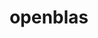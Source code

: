 ---
title: "openblas"
layout: cache
categories: [package, develop-2023-06-25]
meta: {"versions": ["0.3.23"], "compilers": ["gcc@=11.1.0", "gcc@=11.3.0", "gcc@=12.1.0", "gcc@=7.3.1", "gcc@=7.5.0", "oneapi@=2023.1.0"], "oss": ["amzn2", "ubuntu18.04", "ubuntu20.04", "ubuntu22.04"], "platforms": ["linux"], "targets": ["aarch64", "neoverse_n1", "x86_64", "x86_64_v3"], "stacks": ["aws-ahug", "aws-ahug-aarch64", "aws-isc", "aws-isc-aarch64", "data-vis-sdk", "e4s-oneapi", "ml-linux-x86_64-cpu", "ml-linux-x86_64-cuda", "ml-linux-x86_64-rocm", "radiuss", "radiuss-aws", "radiuss-aws-aarch64", "root", "tutorial"], "num_specs": 12, "num_specs_by_stack": {"aws-isc": 1, "aws-ahug": 1, "root": 12, "radiuss-aws": 1, "tutorial": 2, "ml-linux-x86_64-cpu": 1, "ml-linux-x86_64-cuda": 1, "ml-linux-x86_64-rocm": 1, "data-vis-sdk": 1, "aws-isc-aarch64": 2, "aws-ahug-aarch64": 2, "e4s-oneapi": 1, "radiuss": 2, "radiuss-aws-aarch64": 2}}
spec_details: [{"hash": "gojjvn4oe3u7urlqpdblqiykltu6ymrq", "compiler": "gcc@=7.3.1", "versions": ["0.3.23"], "os": "amzn2", "platform": "linux", "target": "x86_64_v3", "variants": ["~bignuma", "build_system=makefile", "~consistent_fpcsr", "+fortran", "~ilp64", "+locking", "+pic", "+shared", "symbol_suffix=none", "threads=openmp"], "stacks": ["aws-isc", "aws-ahug", "root"], "size": "-", "tarball": "https://binaries.spack.io/releases/develop-2023-06-25/build_cache/linux-amzn2-x86_64_v3/gcc-7.3.1/openblas-0.3.23/linux-amzn2-x86_64_v3-gcc-7.3.1-openblas-0.3.23-gojjvn4oe3u7urlqpdblqiykltu6ymrq.spack"}, {"hash": "q4lrm7sperzajwcwpyy6s7f3rpfwxob7", "compiler": "gcc@=7.3.1", "versions": ["0.3.23"], "os": "amzn2", "platform": "linux", "target": "x86_64_v3", "variants": ["~bignuma", "build_system=makefile", "~consistent_fpcsr", "+fortran", "~ilp64", "+locking", "+pic", "+shared", "symbol_suffix=none", "threads=none"], "stacks": ["radiuss-aws", "root"], "size": "-", "tarball": "https://binaries.spack.io/releases/develop-2023-06-25/build_cache/linux-amzn2-x86_64_v3/gcc-7.3.1/openblas-0.3.23/linux-amzn2-x86_64_v3-gcc-7.3.1-openblas-0.3.23-q4lrm7sperzajwcwpyy6s7f3rpfwxob7.spack"}, {"hash": "63tkqn4cbm6h622ion7gukxe6ypvepuo", "compiler": "gcc@=11.3.0", "versions": ["0.3.23"], "os": "ubuntu22.04", "platform": "linux", "target": "x86_64_v3", "variants": ["~bignuma", "build_system=makefile", "~consistent_fpcsr", "+fortran", "~ilp64", "+locking", "+pic", "+shared", "symbol_suffix=none", "threads=none"], "stacks": ["tutorial", "ml-linux-x86_64-cpu", "ml-linux-x86_64-cuda", "ml-linux-x86_64-rocm", "root"], "size": "-", "tarball": "https://binaries.spack.io/releases/develop-2023-06-25/build_cache/linux-ubuntu22.04-x86_64_v3/gcc-11.3.0/openblas-0.3.23/linux-ubuntu22.04-x86_64_v3-gcc-11.3.0-openblas-0.3.23-63tkqn4cbm6h622ion7gukxe6ypvepuo.spack"}, {"hash": "mxs2gjzoccjdydtscghkarheonahxvzr", "compiler": "gcc@=11.1.0", "versions": ["0.3.23"], "os": "ubuntu20.04", "platform": "linux", "target": "x86_64_v3", "variants": ["~bignuma", "build_system=makefile", "~consistent_fpcsr", "+fortran", "~ilp64", "+locking", "+pic", "+shared", "symbol_suffix=none", "threads=none"], "stacks": ["data-vis-sdk", "root"], "size": "-", "tarball": "https://binaries.spack.io/releases/develop-2023-06-25/build_cache/linux-ubuntu20.04-x86_64_v3/gcc-11.1.0/openblas-0.3.23/linux-ubuntu20.04-x86_64_v3-gcc-11.1.0-openblas-0.3.23-mxs2gjzoccjdydtscghkarheonahxvzr.spack"}, {"hash": "56fdff3xlxjbtbtnsw4ge47z6pbpny52", "compiler": "gcc@=7.3.1", "versions": ["0.3.23"], "os": "amzn2", "platform": "linux", "target": "aarch64", "variants": ["~bignuma", "build_system=makefile", "~consistent_fpcsr", "+fortran", "~ilp64", "+locking", "+pic", "+shared", "symbol_suffix=none", "threads=openmp"], "stacks": ["root", "aws-isc-aarch64", "aws-ahug-aarch64"], "size": "-", "tarball": "https://binaries.spack.io/releases/develop-2023-06-25/build_cache/linux-amzn2-aarch64/gcc-7.3.1/openblas-0.3.23/linux-amzn2-aarch64-gcc-7.3.1-openblas-0.3.23-56fdff3xlxjbtbtnsw4ge47z6pbpny52.spack"}, {"hash": "b6siekp45muapx5m3i2ppantjmffci3c", "compiler": "oneapi@=2023.1.0", "versions": ["0.3.23"], "os": "ubuntu20.04", "platform": "linux", "target": "x86_64", "variants": ["~bignuma", "build_system=makefile", "~consistent_fpcsr", "+fortran", "~ilp64", "+locking", "+pic", "+shared", "symbol_suffix=none", "threads=openmp"], "stacks": ["e4s-oneapi", "root"], "size": "-", "tarball": "https://binaries.spack.io/releases/develop-2023-06-25/build_cache/linux-ubuntu20.04-x86_64/oneapi-2023.1.0/openblas-0.3.23/linux-ubuntu20.04-x86_64-oneapi-2023.1.0-openblas-0.3.23-b6siekp45muapx5m3i2ppantjmffci3c.spack"}, {"hash": "mgcjqjfjhwjvz365qv6mwnfar2stw5i3", "compiler": "gcc@=12.1.0", "versions": ["0.3.23"], "os": "ubuntu22.04", "platform": "linux", "target": "x86_64_v3", "variants": ["~bignuma", "build_system=makefile", "~consistent_fpcsr", "+fortran", "~ilp64", "+locking", "+pic", "+shared", "symbol_suffix=none", "threads=none"], "stacks": ["tutorial", "root"], "size": "-", "tarball": "https://binaries.spack.io/releases/develop-2023-06-25/build_cache/linux-ubuntu22.04-x86_64_v3/gcc-12.1.0/openblas-0.3.23/linux-ubuntu22.04-x86_64_v3-gcc-12.1.0-openblas-0.3.23-mgcjqjfjhwjvz365qv6mwnfar2stw5i3.spack"}, {"hash": "onrbdyjs7shnxycaqgelnguqiz6vhbyr", "compiler": "gcc@=7.5.0", "versions": ["0.3.23"], "os": "ubuntu18.04", "platform": "linux", "target": "x86_64_v3", "variants": ["~bignuma", "build_system=makefile", "~consistent_fpcsr", "+fortran", "~ilp64", "+locking", "+pic", "+shared", "symbol_suffix=none", "threads=none"], "stacks": ["radiuss", "root"], "size": "-", "tarball": "https://binaries.spack.io/releases/develop-2023-06-25/build_cache/linux-ubuntu18.04-x86_64_v3/gcc-7.5.0/openblas-0.3.23/linux-ubuntu18.04-x86_64_v3-gcc-7.5.0-openblas-0.3.23-onrbdyjs7shnxycaqgelnguqiz6vhbyr.spack"}, {"hash": "u7nwpfapnx2jlbjinlydgs7t5orz3v3u", "compiler": "gcc@=7.3.1", "versions": ["0.3.23"], "os": "amzn2", "platform": "linux", "target": "neoverse_n1", "variants": ["~bignuma", "build_system=makefile", "~consistent_fpcsr", "+fortran", "~ilp64", "+locking", "+pic", "+shared", "symbol_suffix=none", "threads=openmp"], "stacks": ["root", "aws-isc-aarch64", "aws-ahug-aarch64"], "size": "-", "tarball": "https://binaries.spack.io/releases/develop-2023-06-25/build_cache/linux-amzn2-neoverse_n1/gcc-7.3.1/openblas-0.3.23/linux-amzn2-neoverse_n1-gcc-7.3.1-openblas-0.3.23-u7nwpfapnx2jlbjinlydgs7t5orz3v3u.spack"}, {"hash": "rfxeanqdzigg3qyrqdrggpw6pqxgiot7", "compiler": "gcc@=7.3.1", "versions": ["0.3.23"], "os": "amzn2", "platform": "linux", "target": "neoverse_n1", "variants": ["~bignuma", "build_system=makefile", "~consistent_fpcsr", "+fortran", "~ilp64", "+locking", "+pic", "+shared", "symbol_suffix=none", "threads=none"], "stacks": ["radiuss-aws-aarch64", "root"], "size": "-", "tarball": "https://binaries.spack.io/releases/develop-2023-06-25/build_cache/linux-amzn2-neoverse_n1/gcc-7.3.1/openblas-0.3.23/linux-amzn2-neoverse_n1-gcc-7.3.1-openblas-0.3.23-rfxeanqdzigg3qyrqdrggpw6pqxgiot7.spack"}, {"hash": "xnbaaymrfbgupnu6s4twxm6vft5p77ni", "compiler": "gcc@=7.5.0", "versions": ["0.3.23"], "os": "ubuntu18.04", "platform": "linux", "target": "x86_64_v3", "variants": ["~bignuma", "build_system=makefile", "~consistent_fpcsr", "+fortran", "~ilp64", "+locking", "+pic", "+shared", "symbol_suffix=none", "threads=openmp"], "stacks": ["radiuss", "root"], "size": "-", "tarball": "https://binaries.spack.io/releases/develop-2023-06-25/build_cache/linux-ubuntu18.04-x86_64_v3/gcc-7.5.0/openblas-0.3.23/linux-ubuntu18.04-x86_64_v3-gcc-7.5.0-openblas-0.3.23-xnbaaymrfbgupnu6s4twxm6vft5p77ni.spack"}, {"hash": "mbmkz75c6iozmnjhmuhmxj4csxrz3o7p", "compiler": "gcc@=7.3.1", "versions": ["0.3.23"], "os": "amzn2", "platform": "linux", "target": "aarch64", "variants": ["~bignuma", "build_system=makefile", "~consistent_fpcsr", "+fortran", "~ilp64", "+locking", "+pic", "+shared", "symbol_suffix=none", "threads=none"], "stacks": ["radiuss-aws-aarch64", "root"], "size": "-", "tarball": "https://binaries.spack.io/releases/develop-2023-06-25/build_cache/linux-amzn2-aarch64/gcc-7.3.1/openblas-0.3.23/linux-amzn2-aarch64-gcc-7.3.1-openblas-0.3.23-mbmkz75c6iozmnjhmuhmxj4csxrz3o7p.spack"}]
---